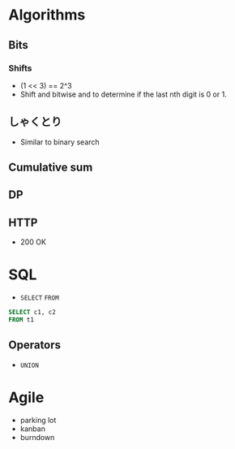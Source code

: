 # Algorithms

## Bits

### Shifts

- (1 << 3) == 2^3
- Shift and bitwise and to determine if the last nth digit is 0 or 1.

## しゃくとり

- Similar to binary search

## Cumulative sum

## DP


## HTTP

- 200 OK

# SQL

- `SELECT` `FROM`

```sql
SELECT c1, c2
FROM t1
```

## Operators

- `UNION`

# Agile

- parking lot
- kanban
- burndown



